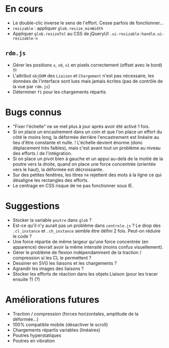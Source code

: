 ﻿# En cours

* Le double-clic inverse le sens de l'effort. Cesse parfois de fonctionner...
* `resizable` : appliquer `glob.resize_minWidth`
* Appliquer `glob.resizeTol` au CSS de jQueryUI `.ui-resizable-handle.ui-resizable-n`
## `rdm.js`
* Gérer les positions `x`, `x0`, `x1` en pixels correctement (offset avec le bord) !!!
* L'attribut `objDOM` des `Liaison` et `Chargement` n'est pas nécessaire, les données de l'interface sont lues mais jamais écrites (pas de contrôle de la vue par `rdm.js`)
* Déterminer `f1` pour les chargements répartis

# Bugs connus

* "Fixer l'échelle" ne se met plus à jour après avoir été activé 1 fois.
* Si on place un encastrement dans un coin et que l'on place un effort du côté le moins long, la déformée derrière l'encastrement est linéaire au lieu d'être constante et nulle. ! L'échelle devient énorme (donc déplacement très faibles), mais c'est avant tout un problème au niveau des efforts / de l'intégration.
* Si on place un pivot bien à gauche et un appui au-delà de la moitié de la poutre vers la droite, quand on place une force concentrée (orientée vers le haut), la déformée est décroissante.
* Sur des petites fenêtres, les titres `h4` rejettent des mots à la ligne ce qui désaligne les rectangles des efforts.
* Le centrage en CSS risque de ne pas fonctionner sous IE.

# Suggestions

* Stocker la variable `poutre` dans `glob` ?
* Est-ce qu'il n'y aurait pas un problème dans `controle.js` ? Le drop des `.cl_instance` et `.ch_instance` semble être défini 2 fois. Peut-on réduire le code ?
* Une force répartie de même largeur qu'une force concentrée (en apparence) devrait avoir la même intensité (moins confus visuellement).
* Gérer le problème de flexion indépendamment de la traction / compression si les CL le permettent ?
* Dessiner en SVG les liaisons et les chargements ?
* Agrandir les images des liaisons ?
* Stocker les efforts de réaction dans les objets Liaison (pour les tracer ensuite ?) (?)

# Améliorations futures

* Traction / compression (forces horizontales, amplitude de la déformée...)
* 100% compatible mobile (désactiver le scroll)
* Chargements répartis variables (linéaires)
* Poutres hyperstatiques
* Poutres en vibration